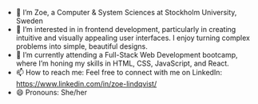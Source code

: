 - 👋 I’m Zoe, a Computer & System Sciences at Stockholm University, Sweden
- 👀 I’m interested in in frontend development, particularly in creating intuitive and visually appealing user interfaces. I enjoy turning complex problems into simple, beautiful designs.
- 🌱 I’m currently attending a Full-Stack Web Development bootcamp, where I’m honing my skills in HTML, CSS, JavaScript, and React. 
- 📫 How to reach me: Feel free to connect with me on LinkedIn: https://www.linkedin.com/in/zoe-lindqvist/
- 😄 Pronouns: She/her


<!---
zoe-lindqvist/zoe-lindqvist is a ✨ special ✨ repository because its `README.md` (this file) appears on your GitHub profile.
You can click the Preview link to take a look at your changes.
--->
